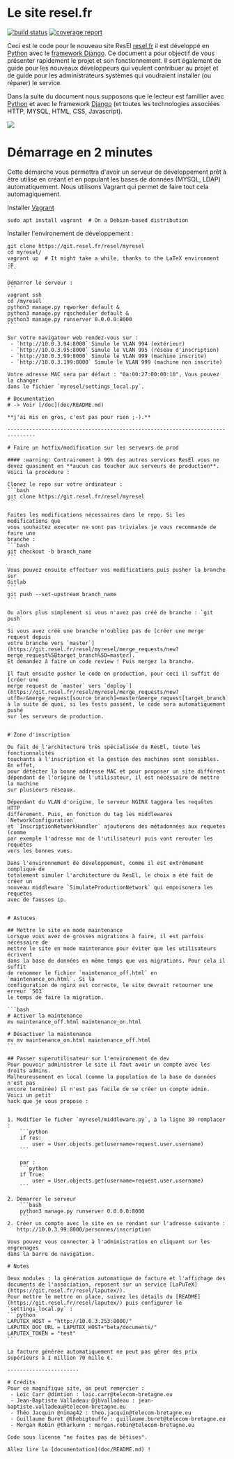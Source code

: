 Le site resel.fr
================

[![build status](https://git.resel.fr/resel/myresel/badges/master/build.svg)](https://git.resel.fr/resel/myresel/commits/master)
[![coverage report](https://git.resel.fr/resel/myresel/badges/master/coverage.svg)](https://git.resel.fr/resel/myresel/commits/master)


Ceci est le code pour le nouveau site ResEl [resel.fr](resel.fr) il est développé 
en [Python](https://python.org) avec le [framework Django](https://www.djangoproject.com/).
Ce document a pour objectif de vous présenter rapidement le projet et son 
fonctionnement. Il sert également de guide pour les nouveaux développeurs qui 
veulent contribuer au projet et de guide pour les administrateurs systèmes qui 
voudraient installer (ou réparer) le service.

Dans la suite du document nous supposons que le lecteur est famillier avec 
[Python](https://python.org) et avec le framework [Django](https://www.djangoproject.com/) 
(et toutes les technologies associées HTTP, MYSQL, HTML, CSS, Javascript).

![](.gitlab/screen1.png)

# Démarrage en 2 minutes
Cette démarche vous permettra d'avoir un serveur de développement prêt à être 
utilisé en créant et en populant les bases de données (MYSQL, LDAP) 
automatiquement. Nous utilisons Vagrant qui permet de faire tout cela automagiquement.

Installer [Vagrant](https://www.vagrantup.com/)
```
sudo apt install vagrant  # On a Debian-based distribution
```

Installer l'environement de développement :
````
git clone https://git.resel.fr/resel/myresel
cd myresel/
vagrant up  # It might take a while, thanks to the LaTeX environment :p
```

Démarrer le serveur :
```
vagrant ssh
cd /myresel
python3 manage.py rqworker default &
python3 manage.py rqscheduler default &
python3 manage.py runserver 0.0.0.0:8000
```

Sur votre navigateur web rendez-vous sur :
 - `http://10.0.3.94:8000` Simule le VLAN 994 (extérieur)
 - `http://10.0.3.95:8000` Simule le VLAN 995 (réseau d'inscription)
 - `http://10.0.3.99:8000` Simule le VLAN 999 (machine inscrite)
 - `http://10.0.3.199:8000` Simule le VLAN 999 (machine non inscrite)

Votre adresse MAC sera par défaut : "0a:00:27:00:00:10", Vous pouvez la changer
dans le fichier `myresel/settings_local.py`.

# Documentation
# -> Voir [/doc](doc/README.md)

**j'ai mis en gros, c'est pas pour rien ;-).**

-------------------------------------------------------------------------------

# Faire un hotfix/modification sur les serveurs de prod

#### :warning: Contrairement à 99% des autres services ResEl vous ne devez quasiment en **aucun cas toucher aux serveurs de production**. Voici la procédure :
 
Clonez le repo sur votre ordinateur :
```bash
git clone https://git.resel.fr/resel/myresel
```

Faites les modifications nécessaires dans le repo. Si les modifications que
vous souhaitez executer ne sont pas triviales je vous recommande de faire une
branche :
```bash
git checkout -b branch_name
```

Vous pouvez ensuite effectuer vos modifications puis pusher la branche sur
Gitlab 
```
git push --set-upstream branch_name
```

Ou alors plus simplement si vous n'avez pas créé de branche : `git push`

Si vous avez créé une branche n'oubliez pas de [créer une merge request depuis
votre branche vers `master`](https://git.resel.fr/resel/myresel/merge_requests/new?merge_request%5Btarget_branch%5D=master).
Et demandez à faire un code review ! Puis mergez la branche.

Il faut ensuite pusher le code en production, pour ceci il suffit de [créer une
merge request de `master` vers `deploy`](https://git.resel.fr/resel/myresel/merge_requests/new?utf8=✓&merge_request[source_branch]=master&merge_request[target_branch]=deploy)
à la suite de quoi, si les tests passent, le code sera automatiquement pushé
sur les serveurs de production.


# Zone d'inscription

Du fait de l'architecture très spécialisée du ResEl, toute les fonctionnalités 
touchants à l'inscription et la gestion des machines sont sensibles. En effet, 
pour détecter la bonne addresse MAC et pour proposer un site différent 
dépendant de l'origine de l'utilisateur, il est nécéssaire de mettre la machine
sur plusieurs réseaux.  

Dépendant du VLAN d'origine, le serveur NGINX taggera les requêtes HTTP 
différement. Puis, en fonction du tag les middlewares `NetworkConfiguration` 
et `InscriptionNetworkHandler` ajouterons des métadonnées aux requetes (comme 
par exemple l'adresse mac de l'utilisateur) puis vont rerouter les requêtes 
vers les bonnes vues.

Dans l'environnement de développement, comme il est extrêmement compliqué de 
totalement simuler l'architecture du ResEl, le choix a été fait de créer un 
nouveau middleware `SimulateProductionNetwork` qui empoisonera les requetes 
avec de fausses ip.


# Astuces

## Mettre le site en mode maintenance
Lorsque vous avez de grosses migrations à faire, il est parfois nécéssaire de 
mettre le site en mode maintenance pour éviter que les utilisateurs écrivent 
dans la base de données en même temps que vos migrations. Pour cela il suffit
de renommer le fichier `maintenance_off.html` en `maintenance_on.html`. Si la
configuration de nginx est correcte, le site devrait retourner une erreur `503`
le temps de faire la migration. 

```bash
# Activer la maintenance
mv maintenance_off.html maintenance_on.html

# Désactiver la maintenance
mv mv maintenance_on.html maintenance_off.html
```

## Passer superutilisateur sur l'environement de dev
Pour pouvoir administrer le site il faut avoir un compte avec les droits admins.
Malheureusement en local (comme la population de la base de données n'est pas
encore terminée) il n'est pas facile de se créer un compte admin. Voici un petit
hack que je vous propose :


1. Modifier le ficher `myresel/middleware.py`, à la ligne 30 remplacer :
    ```python
    if res:
        user = User.objects.get(username=request.user.username)
    ```
    
    par :
    ```python
    if True:
        user = User.objects.get(username=request.user.username)
    ```

2. Démarrer le serveur 
    ```bash
    python3 manage.py runserver 0.0.0.0:8000
    ```
2. Créer un compte avec le site en se rendant sur l'adresse suivante : 
   http://10.0.3.99:8000/personnes/inscription

Vous pouvez vous connecter à l'administration en cliquant sur les engrenages
dans la barre de navigation.

# Notes

Deux modules : la génération automatique de facture et l'affichage des documents de l'association, reposent sur un service [LaPuTeX](https://git.resel.fr/resel/laputex/).
Pour mettre le mettre en place, suivez les détails du [README](https://git.resel.fr/resel/laputex/) puis configurer le `settings_local.py` :
```python
LAPUTEX_HOST = "http://10.0.3.253:8000/"
LAPUTEX_DOC_URL = LAPUTEX_HOST+"beta/documents/"
LAPUTEX_TOKEN = "test"
```

La facture générée automatiquement ne peut pas gérer des prix supérieurs à 1 million 70 mille €.
 
-----------------------

# Crédits
Pour ce magnifique site, on peut remercier : 
 - Loïc Carr @dimtion : loic.carr@telecom-bretagne.eu
 - Jean-Baptiste Valladeau @jbvalladeau : jean-baptiste.valladeau@telecom-bretagne.eu
 - Théo Jacquin @nimag42 : theo.jacquin@telecom-bretagne.eu
 - Guillaume Buret @thebigtouffe : guillaume.buret@telecom-bretagne.eu
 - Morgan Robin @tharkunn : morgan.robin@telecom-bretagne.eu

Code sous license "ne faites pas de bêtises".

Allez lire la [documentation](doc/README.md) !